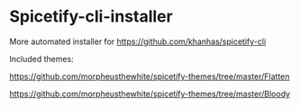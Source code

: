 # Spicetify-cli-installer
More automated installer for https://github.com/khanhas/spicetify-cli

Included themes:

https://github.com/morpheusthewhite/spicetify-themes/tree/master/Flatten




https://github.com/morpheusthewhite/spicetify-themes/tree/master/Bloody
